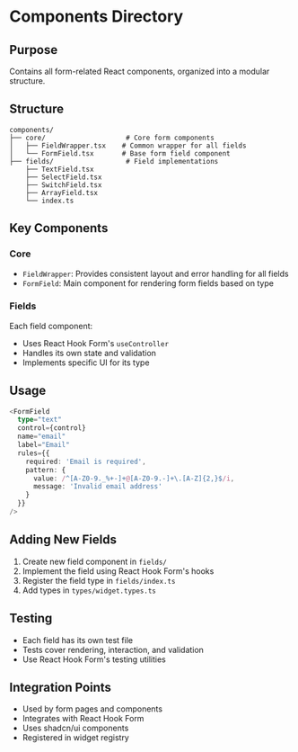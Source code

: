 # Components Directory

## Purpose
Contains all form-related React components, organized into a modular structure.

## Structure
```
components/
├── core/                    # Core form components
│   ├── FieldWrapper.tsx    # Common wrapper for all fields
│   └── FormField.tsx       # Base form field component
├── fields/                  # Field implementations
    ├── TextField.tsx
    ├── SelectField.tsx
    ├── SwitchField.tsx
    ├── ArrayField.tsx
    └── index.ts
```

## Key Components

### Core
- `FieldWrapper`: Provides consistent layout and error handling for all fields
- `FormField`: Main component for rendering form fields based on type

### Fields
Each field component:
- Uses React Hook Form's `useController`
- Handles its own state and validation
- Implements specific UI for its type

## Usage
```typescript
<FormField
  type="text"
  control={control}
  name="email"
  label="Email"
  rules={{ 
    required: 'Email is required',
    pattern: {
      value: /^[A-Z0-9._%+-]+@[A-Z0-9.-]+\.[A-Z]{2,}$/i,
      message: 'Invalid email address'
    }
  }}
/>
```

## Adding New Fields
1. Create new field component in `fields/`
2. Implement the field using React Hook Form's hooks
3. Register the field type in `fields/index.ts`
4. Add types in `types/widget.types.ts`

## Testing
- Each field has its own test file
- Tests cover rendering, interaction, and validation
- Use React Hook Form's testing utilities

## Integration Points
- Used by form pages and components
- Integrates with React Hook Form
- Uses shadcn/ui components
- Registered in widget registry